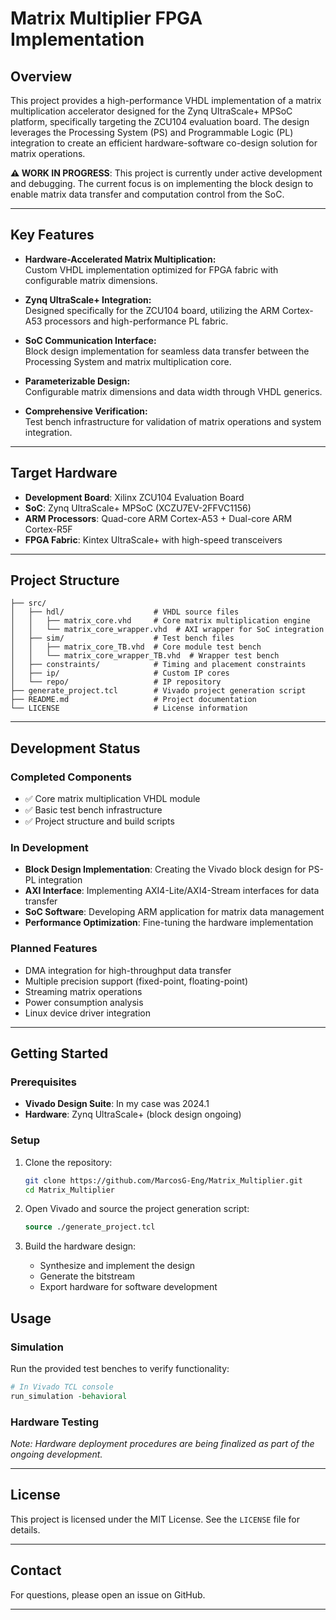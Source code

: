 # Matrix Multiplier FPGA Implementation

## Overview
This project provides a high-performance VHDL implementation of a matrix multiplication accelerator designed for the Zynq UltraScale+ MPSoC platform, specifically targeting the ZCU104 evaluation board. The design leverages the Processing System (PS) and Programmable Logic (PL) integration to create an efficient hardware-software co-design solution for matrix operations.

**⚠️ WORK IN PROGRESS**: This project is currently under active development and debugging. The current focus is on implementing the block design to enable matrix data transfer and computation control from the SoC.

---

## Key Features
- **Hardware-Accelerated Matrix Multiplication:**  
  Custom VHDL implementation optimized for FPGA fabric with configurable matrix dimensions.

- **Zynq UltraScale+ Integration:**  
  Designed specifically for the ZCU104 board, utilizing the ARM Cortex-A53 processors and high-performance PL fabric.

- **SoC Communication Interface:**  
  Block design implementation for seamless data transfer between the Processing System and matrix multiplication core.

- **Parameterizable Design:**  
  Configurable matrix dimensions and data width through VHDL generics.

- **Comprehensive Verification:**  
  Test bench infrastructure for validation of matrix operations and system integration.

---

## Target Hardware
- **Development Board**: Xilinx ZCU104 Evaluation Board
- **SoC**: Zynq UltraScale+ MPSoC (XCZU7EV-2FFVC1156)
- **ARM Processors**: Quad-core ARM Cortex-A53 + Dual-core ARM Cortex-R5F
- **FPGA Fabric**: Kintex UltraScale+ with high-speed transceivers

---

## Project Structure
```
├── src/
│   ├── hdl/                    # VHDL source files
│   │   ├── matrix_core.vhd     # Core matrix multiplication engine
│   │   └── matrix_core_wrapper.vhd  # AXI wrapper for SoC integration
│   ├── sim/                    # Test bench files
│   │   ├── matrix_core_TB.vhd  # Core module test bench
│   │   └── matrix_core_wrapper_TB.vhd  # Wrapper test bench
│   ├── constraints/            # Timing and placement constraints
│   ├── ip/                     # Custom IP cores
│   └── repo/                   # IP repository
├── generate_project.tcl        # Vivado project generation script
├── README.md                   # Project documentation
└── LICENSE                     # License information
```

---

## Development Status

### Completed Components
- ✅ Core matrix multiplication VHDL module
- ✅ Basic test bench infrastructure
- ✅ Project structure and build scripts

### In Development
-  **Block Design Implementation**: Creating the Vivado block design for PS-PL integration
-  **AXI Interface**: Implementing AXI4-Lite/AXI4-Stream interfaces for data transfer
-  **SoC Software**: Developing ARM application for matrix data management
-  **Performance Optimization**: Fine-tuning the hardware implementation

### Planned Features
-  DMA integration for high-throughput data transfer
-  Multiple precision support (fixed-point, floating-point)
-  Streaming matrix operations
-  Power consumption analysis
-  Linux device driver integration

---

## Getting Started

### Prerequisites
- **Vivado Design Suite**: In my case was 2024.1
- **Hardware**: Zynq UltraScale+ (block design ongoing)

### Setup
1. Clone the repository:
   ```bash
   git clone https://github.com/MarcosG-Eng/Matrix_Multiplier.git
   cd Matrix_Multiplier
   ```

2. Open Vivado and source the project generation script:
   ```tcl
   source ./generate_project.tcl
   ```

3. Build the hardware design:
   - Synthesize and implement the design
   - Generate the bitstream
   - Export hardware for software development


## Usage

### Simulation
Run the provided test benches to verify functionality:
```tcl
# In Vivado TCL console
run_simulation -behavioral
```

### Hardware Testing
*Note: Hardware deployment procedures are being finalized as part of the ongoing development.*

---

## License
This project is licensed under the MIT License. See the `LICENSE` file for details.

---

## Contact
For questions, please open an issue on GitHub.

---

